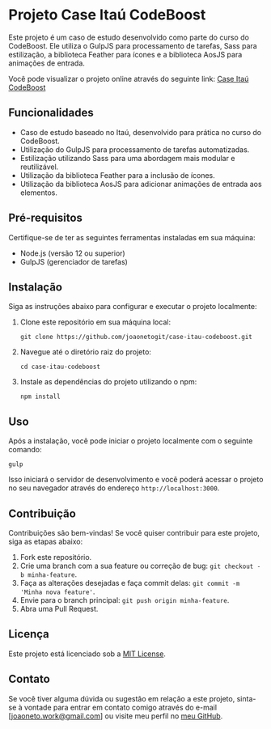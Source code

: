 # Projeto Case Itaú CodeBoost

Este projeto é um caso de estudo desenvolvido como parte do curso do CodeBoost. Ele utiliza o GulpJS para processamento de tarefas, Sass para estilização, a biblioteca Feather para ícones e a biblioteca AosJS para animações de entrada.

Você pode visualizar o projeto online através do seguinte link: [Case Itaú CodeBoost](https://case-itau-codeboost.netlify.app/)

## Funcionalidades

- Caso de estudo baseado no Itaú, desenvolvido para prática no curso do CodeBoost.
- Utilização do GulpJS para processamento de tarefas automatizadas.
- Estilização utilizando Sass para uma abordagem mais modular e reutilizável.
- Utilização da biblioteca Feather para a inclusão de ícones.
- Utilização da biblioteca AosJS para adicionar animações de entrada aos elementos.

## Pré-requisitos

Certifique-se de ter as seguintes ferramentas instaladas em sua máquina:

- Node.js (versão 12 ou superior)
- GulpJS (gerenciador de tarefas)

## Instalação

Siga as instruções abaixo para configurar e executar o projeto localmente:

1. Clone este repositório em sua máquina local:

   ```
   git clone https://github.com/joaonetogit/case-itau-codeboost.git
   ```

2. Navegue até o diretório raiz do projeto:

   ```
   cd case-itau-codeboost
   ```

3. Instale as dependências do projeto utilizando o npm:

   ```
   npm install
   ```

## Uso

Após a instalação, você pode iniciar o projeto localmente com o seguinte comando:

```
gulp
```

Isso iniciará o servidor de desenvolvimento e você poderá acessar o projeto no seu navegador através do endereço `http://localhost:3000`.

## Contribuição

Contribuições são bem-vindas! Se você quiser contribuir para este projeto, siga as etapas abaixo:

1. Fork este repositório.
2. Crie uma branch com a sua feature ou correção de bug: `git checkout -b minha-feature`.
3. Faça as alterações desejadas e faça commit delas: `git commit -m 'Minha nova feature'`.
4. Envie para o branch principal: `git push origin minha-feature`.
5. Abra uma Pull Request.

## Licença

Este projeto está licenciado sob a [MIT License](LICENSE).

## Contato

Se você tiver alguma dúvida ou sugestão em relação a este projeto, sinta-se à vontade para entrar em contato comigo através do e-mail [joaoneto.work@gmail.com] ou visite meu perfil no [meu GitHub](https://github.com/joaonetogit).
